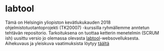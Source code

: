 # labtool

Tämä on Helsingin yliopiston kevätlukukauden 2018 ohjelmistotuotantoprojekti (TK20007) -kurssilla ryhmällemme anntetun tehtävän repositorio. Tarkoituksena on tuottaa ketterin menetelmin (SCRUM ish) uusittu versio jo olemassa olevasta [labtool](http://tktl-labtool.herokuapp.com/)-websovelluksesta. Aihekuvaus ja yleiskuva vaatimuksista löytyy [täältä](https://studies.cs.helsinki.fi/ohtuprojekti/topic_descriptions/203)

